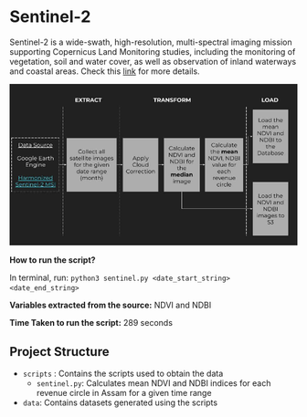 # Sentinel-2
Sentinel-2 is a wide-swath, high-resolution, multi-spectral imaging mission supporting Copernicus Land Monitoring studies, including the monitoring of vegetation, soil and water cover, as well as observation of inland waterways and coastal areas. Check this [link](https://developers.google.com/earth-engine/datasets/catalog/COPERNICUS_S2_SR_HARMONIZED#description) for more details.

![Alt text](<docs/IDS-DRR ETL SENTINEL.jpg>)

**How to run the script?**

In terminal, run:
`python3 sentinel.py <date_start_string> <date_end_string>`

**Variables extracted from the source:** NDVI and NDBI

**Time Taken to run the script:** 
289 seconds

## Project Structure
- `scripts` : Contains the scripts used to obtain the data
    - `sentinel.py`: Calculates mean NDVI and NDBI indices for each revenue circle in Assam for a given time range
- `data`: Contains datasets generated using the scripts

